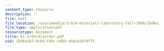 ```yaml
---
content_type: resource
description: ''
file: null
file_location: /coursemedia/3-014-materials-laboratory-fall-2006/1bd6a2b70c0dfddcedb4e0ac61d7df75_b1_orderdisorder.pdf
file_type: application/pdf
resourcetype: Document
title: b1_orderdisorder.pdf
uid: 1bd6a2b7-0c0d-fddc-edb4-e0ac61d7df75
---
```

